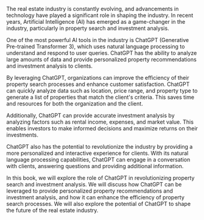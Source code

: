 
The real estate industry is constantly evolving, and advancements in technology have played a significant role in shaping the industry. In recent years, Artificial Intelligence (AI) has emerged as a game-changer in the industry, particularly in property search and investment analysis.

One of the most powerful AI tools in the industry is ChatGPT (Generative Pre-trained Transformer 3), which uses natural language processing to understand and respond to user queries. ChatGPT has the ability to analyze large amounts of data and provide personalized property recommendations and investment analysis to clients.

By leveraging ChatGPT, organizations can improve the efficiency of their property search processes and enhance customer satisfaction. ChatGPT can quickly analyze data such as location, price range, and property type to generate a list of properties that match the client's criteria. This saves time and resources for both the organization and the client.

Additionally, ChatGPT can provide accurate investment analysis by analyzing factors such as rental income, expenses, and market value. This enables investors to make informed decisions and maximize returns on their investments.

ChatGPT also has the potential to revolutionize the industry by providing a more personalized and interactive experience for clients. With its natural language processing capabilities, ChatGPT can engage in a conversation with clients, answering questions and providing additional information.

In this book, we will explore the role of ChatGPT in revolutionizing property search and investment analysis. We will discuss how ChatGPT can be leveraged to provide personalized property recommendations and investment analysis, and how it can enhance the efficiency of property search processes. We will also explore the potential of ChatGPT to shape the future of the real estate industry.
